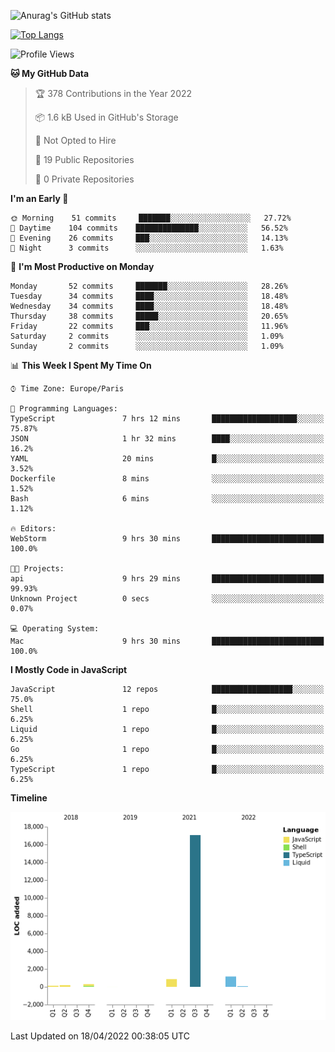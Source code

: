 ![Anurag's GitHub stats](https://github-readme-stats.vercel.app/api?username=sufiane&theme=dark&show_icons=true&count_private=true)


[![Top Langs](https://github-readme-stats.vercel.app/api/top-langs/?username=sufiane&layout=compact)](https://github.com/anuraghazra/github-readme-stats)

<!--START_SECTION:waka-->
![Profile Views](http://img.shields.io/badge/Profile%20Views-0-blue)

**🐱 My GitHub Data** 

> 🏆 378 Contributions in the Year 2022
 > 
> 📦 1.6 kB Used in GitHub's Storage 
 > 
> 🚫 Not Opted to Hire
 > 
> 📜 19 Public Repositories 
 > 
> 🔑 0 Private Repositories  
 > 
**I'm an Early 🐤** 

```text
🌞 Morning    51 commits     ███████░░░░░░░░░░░░░░░░░░   27.72% 
🌆 Daytime    104 commits    ██████████████░░░░░░░░░░░   56.52% 
🌃 Evening    26 commits     ███░░░░░░░░░░░░░░░░░░░░░░   14.13% 
🌙 Night      3 commits      ░░░░░░░░░░░░░░░░░░░░░░░░░   1.63%

```
📅 **I'm Most Productive on Monday** 

```text
Monday       52 commits     ███████░░░░░░░░░░░░░░░░░░   28.26% 
Tuesday      34 commits     ████░░░░░░░░░░░░░░░░░░░░░   18.48% 
Wednesday    34 commits     ████░░░░░░░░░░░░░░░░░░░░░   18.48% 
Thursday     38 commits     █████░░░░░░░░░░░░░░░░░░░░   20.65% 
Friday       22 commits     ███░░░░░░░░░░░░░░░░░░░░░░   11.96% 
Saturday     2 commits      ░░░░░░░░░░░░░░░░░░░░░░░░░   1.09% 
Sunday       2 commits      ░░░░░░░░░░░░░░░░░░░░░░░░░   1.09%

```


📊 **This Week I Spent My Time On** 

```text
⌚︎ Time Zone: Europe/Paris

💬 Programming Languages: 
TypeScript               7 hrs 12 mins       ███████████████████░░░░░░   75.87% 
JSON                     1 hr 32 mins        ████░░░░░░░░░░░░░░░░░░░░░   16.2% 
YAML                     20 mins             █░░░░░░░░░░░░░░░░░░░░░░░░   3.52% 
Dockerfile               8 mins              ░░░░░░░░░░░░░░░░░░░░░░░░░   1.52% 
Bash                     6 mins              ░░░░░░░░░░░░░░░░░░░░░░░░░   1.12%

🔥 Editors: 
WebStorm                 9 hrs 30 mins       █████████████████████████   100.0%

🐱‍💻 Projects: 
api                      9 hrs 29 mins       █████████████████████████   99.93% 
Unknown Project          0 secs              ░░░░░░░░░░░░░░░░░░░░░░░░░   0.07%

💻 Operating System: 
Mac                      9 hrs 30 mins       █████████████████████████   100.0%

```

**I Mostly Code in JavaScript** 

```text
JavaScript               12 repos            ██████████████████░░░░░░░   75.0% 
Shell                    1 repo              █░░░░░░░░░░░░░░░░░░░░░░░░   6.25% 
Liquid                   1 repo              █░░░░░░░░░░░░░░░░░░░░░░░░   6.25% 
Go                       1 repo              █░░░░░░░░░░░░░░░░░░░░░░░░   6.25% 
TypeScript               1 repo              █░░░░░░░░░░░░░░░░░░░░░░░░   6.25%

```


**Timeline**

![Chart not found](https://raw.githubusercontent.com/Sufiane/Sufiane/main/charts/bar_graph.png) 


 Last Updated on 18/04/2022 00:38:05 UTC
<!--END_SECTION:waka-->


<!--
**Sufiane/sufiane** is a ✨ _special_ ✨ repository because its `README.md` (this file) appears on your GitHub profile.

Here are some ideas to get you started:

- 🔭 I’m currently working on ...
- 🌱 I’m currently learning ...
- 👯 I’m looking to collaborate on ...
- 🤔 I’m looking for help with ...
- 💬 Ask me about ...
- 📫 How to reach me: ...
- 😄 Pronouns: ...
- ⚡ Fun fact: ...
-->
